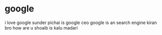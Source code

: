 # google
i love google
sunder pichai is google ceo
google is an search engine
kiran bro how are u
shoaib is kalu madari
